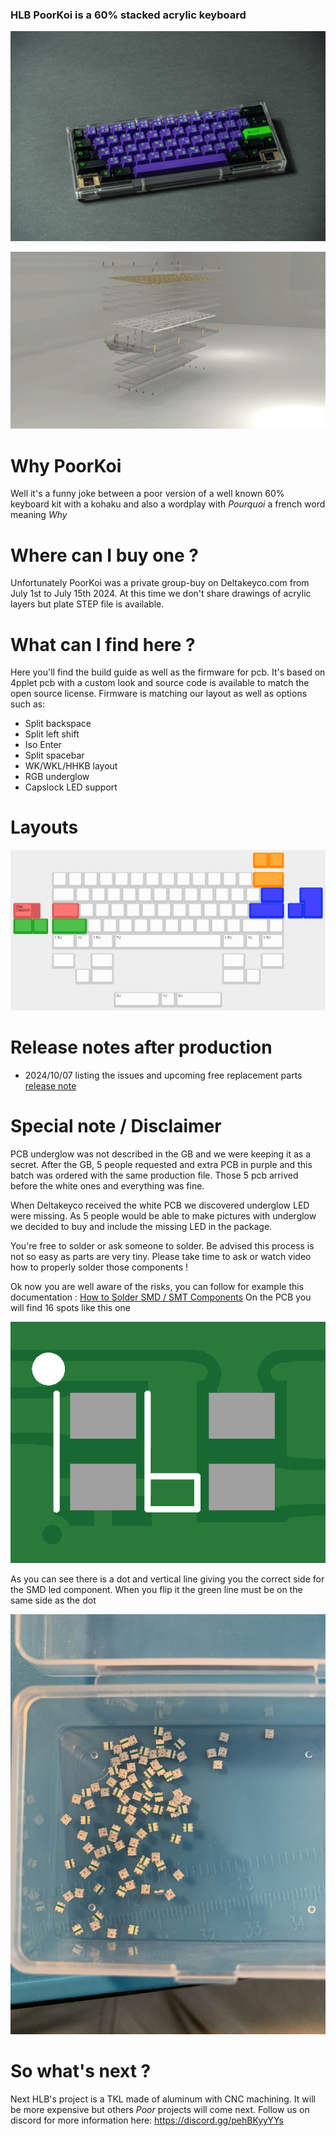 ### HLB PoorKoi is a 60% stacked acrylic keyboard

![Prototype](img/poorkoi.jpg)

![Stack](img/view.png)

# Why PoorKoi

Well it's a funny joke between a poor version of a well known 60% keyboard kit with a kohaku and also a wordplay with _Pourquoi_ a french word meaning _Why_

# Where can I buy one ?

Unfortunately PoorKoi was a private group-buy on Deltakeyco.com from July 1st to July 15th 2024.
At this time we don't share drawings of acrylic layers but plate STEP file is available.

# What can I find here ?

Here you'll find the build guide as well as the firmware for pcb. It's based on 4pplet pcb with a custom look and source code is available to match the open source license.
Firmware is matching our layout as well as options such as:
- Split backspace
- Split left shift
- Iso Enter
- Split spacebar
- WK/WKL/HHKB layout
- RGB underglow
- Capslock LED support

# Layouts

![Supported_layouts](img/poorkoi-visual-layout.png)

# Release notes after production

* 2024/10/07 listing the issues and upcoming free replacement parts [release note](notes/october2024/october20241007.md)

# Special note / Disclaimer

PCB underglow was not described in the GB and we were keeping it as a secret. After the GB, 5 people requested and extra PCB in purple and this batch was ordered with the same production file. Those 5 pcb arrived before the white ones and everything was fine.

When Deltakeyco received the white PCB we discovered underglow LED were missing. As 5 people would be able to  make pictures with underglow we decided to buy and include the missing LED in the package.

You're free to solder or ask someone to solder. Be advised this process is not so easy as parts are very tiny. Please take time to ask or watch video how to properly solder those components ! 

Ok now you are well aware of the risks, you can follow for example this documentation : [How to Solder SMD / SMT Components](https://www.instructables.com/How-to-Solder-SMD-SMT-Components-With-a-Soldering-/)
On the PCB you will find 16 spots like this one 


![PCB led footprint](img/led_pcb.png)

As you can see there is a dot and vertical line giving you the correct side for the SMD led component. When you flip it the green line must be on the same side as the dot

![SMD](img/IMG_8274.jpg)

# So what's next ?

Next HLB's project is a TKL made of aluminum with CNC machining. It will be more expensive but others _Poor_ projects will come next.
Follow us on discord for more information here: https://discord.gg/pehBKyyYYs

